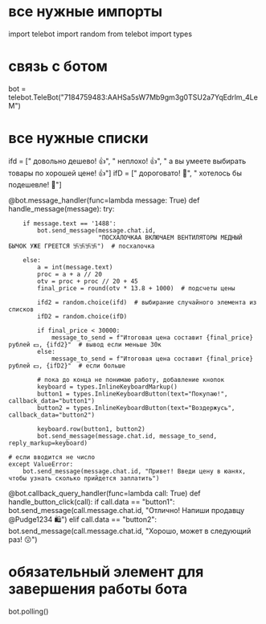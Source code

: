 # все нужные импорты
import telebot
import random
from telebot import types

# связь с ботом
bot = telebot.TeleBot("7184759483:AAHSa5sW7Mb9gm3g0TSU2a7YqEdrlm_4LeM")

# все нужные списки
ifd = [" довольно дешево! 👍", " неплохо! 👍", " а вы умеете выбирать товары по хорошей цене! 👍"]
ifD = [" дороговато! 😬", " хотелось бы подешевле! 🥲"]


@bot.message_handler(func=lambda message: True)
def handle_message(message):
    try:

        if message.text == '1488':
            bot.send_message(message.chat.id,
                             "ПОСХАЛОЧКАА ВКЛЮЧАЕМ ВЕНТИЛЯТОРЫ МЕДНЫЙ БЫЧОК УЖЕ ГРЕЕТСЯ 卐卐卐卐")  # посхалочка

        else:
            a = int(message.text)
            proc = a + a // 20
            otv = proc + proc // 20 + 45
            final_price = round(otv * 13.8 + 1000)  # подсчеты цены

            ifd2 = random.choice(ifd)  # выбирание случайного элемента из списков
            ifD2 = random.choice(ifD)

            if final_price < 30000:
                message_to_send = f"Итоговая цена составит {final_price} рублей 💵, {ifd2}"  # вывод если меньше 30к
            else:
                message_to_send = f"Итоговая цена составит {final_price} рублей 💵, {ifD2}"  # если больше

            # пока до конца не понимаю работу, добавление кнопок
            keyboard = types.InlineKeyboardMarkup()
            button1 = types.InlineKeyboardButton(text="Покупаю!", callback_data="button1")
            button2 = types.InlineKeyboardButton(text="Воздержусь", callback_data="button2")

            keyboard.row(button1, button2)
            bot.send_message(message.chat.id, message_to_send, reply_markup=keyboard)

    # если вводится не число
    except ValueError:
        bot.send_message(message.chat.id, "Привет! Введи цену в юанях, чтобы узнать сколько прийдется заплатить")


@bot.callback_query_handler(func=lambda call: True)
def handle_button_click(call):
    if call.data == "button1":
        bot.send_message(call.message.chat.id, "Отлично! Напиши продавцу @Pudge1234 🛍")
    elif call.data == "button2":
        bot.send_message(call.message.chat.id, "Хорошо, может в следующий раз! 😗")


# обязательный элемент для завершения работы бота
bot.polling()

